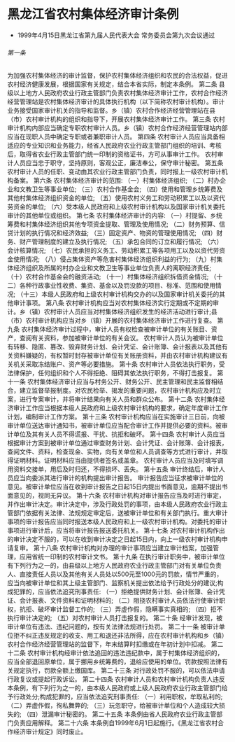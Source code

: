 # 黑龙江省农村集体经济审计条例

- 1999年4月15日黑龙江省第九届人民代表大会
  常务委员会第九次会议通过

<!-- INFO END -->

###### 第一条

为加强农村集体经济的审计监督，保护农村集体经济组织和农民的合法权益，促进农村经济健康发展，根据国家有关规定，结合本省实际，制定本条例。 第二条 县级以上地方人民政府农业行政主管部门负责农村集体经济审计工作，农村合作经济经营管理站是农村集体经济审计的具体执行机构（以下简称农村审计机构）。审计业务接受国家审计机关的指导和监督。乡（镇）农村合作经济经营管理站在县（市）农村审计机构的组织和指导下，开展农村集体经济审计工作。 第三条 农村审计机构内部应当确定专职农村审计人员。乡（镇）农村合作经济经营管理站内部应当在现职人员中确定专职或者兼职审计人员。 第四条 农村审计人员应当具备相适应的专业知识和业务能力，经省人民政府农业行政主管部门组织的培训、考核后，取得省农业行政主管部门统一印制的资格证书，方可从事审计工作。 农村审计人员应当忠于职守，坚持原则，客观公正，廉洁奉公，保守审计秘密。 第五条 农村审计人员的任职、变动由其农业行政主管部门负责，同时报上一级农村审计机构备案。 第六条 农村集体经济审计的范围: （一）村集体经济组织; （二）村办企业和文教卫生等事业单位; （三）农村合作基金会; （四）使用和管理乡统筹费及其他村集体经济组织资金的单位; （五）使用农村义务工和劳动积累工以及以资代劳资金的单位; （六）受本级人民政府和上级农村审计机构以及国家审计机关委托审计的其他单位或组织。 第七条 农村集体经济审计的内容: （一）村提留、乡统筹费和村集体经济组织其他专项资金提取、管理及使用情况; （二）财务预算、信贷计划的执行情况和经济效益; （三）固定资产、物资的管理使用情况; （四）财务、财产管理制度的建立及执行情况; （五）承包合同的订立和履行情况; （六）会计核算情况; （七）农民承担的义务工、劳动积累工等各项用工以及以资代劳资金使用情况; （八）侵占集体资产等危害村集体经济组织利益的行为; （九）村集体经济组织及所属的村办企业和文教卫生等事业单位负责人的离职经济责任; （十）农村合作基金会的融资活动; （十一）村集体经济组织拆借资金情况; （十二）各种行政事业性收费、集资、基金以及罚没款的项目、标准、范围和使用情况; （十三）本级人民政府和上级农村审计机构交办的以及国家审计机关委托的其他审计事项。 第八条 农村审计机构应当对农村集体经济实行定期或不定期的审计。乡（镇）农村审计人员应当对村集体经济组织发生的经济活动进行审计;县（市）农村审计机构应当对乡（镇）开展的农村集体经济审计工作进行复查。 第九条 农村集体经济审计过程中，审计人员有权检查被审计单位的有关账目、资产，查阅有关资料，参加被审计单位的有关会议。 农村审计人员认为被审计单位有转移、隐匿、篡改、毁弃财务计划、会计凭证、会计账簿、会计报表以及其他有关资料嫌疑的，有权暂时封存被审计单位有关账册资料，并由农村审计机构建议有关机关采取冻结账户、资产等必要措施。 第十条 农村审计人员依法执行职务，受法律保护，任何组织和个人不得拒绝、阻碍其依法执行职务，不得打击报复。 第十一条 农村集体经济审计应当与村务公开、财务公开、民主管理和民主监督相结合，建立监督举报制度。对农民检举、揭发的重要问题，农村审计机构应及时立案，进行专案审计，并将审计结果向有关人员和群众公布。 第十二条 农村集体经济审计工作应当根据本级人民政府和上级农村审计机构的要求，确定年度审计工作计划，编制审计工作方案。 第十三条 农村审计机构应当在实施审计三日前，向被审计单位送达审计通知书，被审计单位应当配合审计工作并提供必要的资料。被审计单位及其有关人员不得谎报、干扰、抗拒和破坏。 第十四条 农村审计人员应当根据审计方案到被审计单位通过审查财务计划、会计凭证、会计账簿、会计报表，查阅文件、资料，检查现金、实物，向有关单位和人员调查等方式进行审计，并取得证明材料。证明材料应当由提供者签名或盖章。 农村审计人员应当及时填写调用资料交接单，用后及时归还，不得损坏、丢失。 第十五条 审计终结后，审计人员应当向委派其进行审计的机构提出审计报告。 审计报告应当征求被审计单位的意见。被审计单位应当在收到审计报告之日起15日内提出书面意见，逾期不提出书面意见的，视同无异议。 第十六条 农村审计机构对审计报告应当及时进行审定，并作出审计决定。审计决定中，涉及行政处罚的事项，由本级人民政府农业行政主管部门依据有关法律、法规规定审定后，送被审计单位和有关部门执行。重大审计事项的审计报告应当同时报送本级人民政府和上一级农村审计机构。对委托的审计事项进行审计后，应当将审计报告报送委托机关。 第十七条 对农村审计机构作出的审计决定不服的，可以在收到审计决定之日起15日内，向上一级农村审计机构申请复审。 第十八条 农村审计机构对办理的审计事项应当建立审计档案，加强管理，应用省统一印制的农村审计文书。 第十九条 在执行审计职务中，被审计单位有下列行为之一的，由县级以上地方人民政府农业行政主管部门对有关单位负责人、直接责任人员以及其他有关人员处以500元至1000元的罚款，情节严重的，应当向被审计单位和其上级主管部门、监察机关提出依法给予行政处分的建议;构成犯罪的，应当依法追究刑事责任: （一）拒绝提供财务计划、会计账簿、会计凭证、会计报表、文件资料和证明材料的; （二）阻挠农村审计人员依法行使审计职权，抗拒、破坏审计监督工作的; （三）弄虚作假，隐瞒事实真相的; （四）拒不执行审计决定的; （五）对农村审计人员打击报复的。 第二十条 经审计发现，被审计单位有违法、违纪问题的，按有关法律法规进行处罚。 第二十一条 被审计单位拒不纠正违反规定的收支、用工和退还非法所得，应在农村审计机构和乡（镇）农村合作经济经营管理站的监督下，年末结算时扣缴或在年初计划中扣减。 第二十二条 农村审计机构经审计依法追回的违法违纪款中，属于村集体经济组织的，应当全部退回原单位，属于挪用乡统筹费的，退给应使用的单位。罚款按照法律有关规定执行，罚款全额上缴国库。 第二十三条 对行政处罚不服的，可以依法申请行政复议或提起行政诉讼。 第二十四条 农村审计人员和农村审计机构负责人违反本条例，有下列行为之一的，由本级人民政府或上级人民政府农业行政主管部门给予行政处分;构成犯罪的，应当依法追究刑事责任: （一）利用职权，牟取私利的; （二）弄虚作假，徇私舞弊的; （三）玩忽职守，给被审计单位和个人造成较大损失的; （四）泄漏审计秘密的。 第二十五条 本条例由省人民政府农业行政主管部门负责应用解释。 第二十六条 本条例自1999年6月1日起施行。《黑龙江省农村合作经济审计规定》同时废止。
